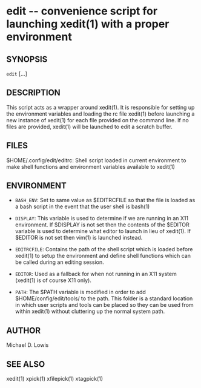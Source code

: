 # edit -- convenience script for launching xedit(1) with a proper environment

## SYNOPSIS

`edit` [<file>...]

## DESCRIPTION

This script acts as a wrapper around xedit(1). It is responsible for setting up
the environment variables and loading the rc file xedit(1) before launching a 
new instance of xedit(1) for each file provided on the command line. If no files
are provided, xedit(1) will be launched to edit a scratch buffer.

## FILES

$HOME/.config/edit/editrc:
Shell script loaded in current environment to make shell functions and environment variables available to xedit(1)

## ENVIRONMENT
    
* `BASH_ENV`:
    Set to same value as $EDITRCFILE so that the file is loaded as a bash script 
    in the event that the user shell is bash(1)

* `DISPLAY`:
    This variable is used to determine if we are running in an X11 environment. If 
    $DISPLAY is not set then the contents of the $EDITOR variable is used to 
    determine what editor to launch in lieu of xedit(1). If $EDITOR is not set then 
    vim(1) is launched instead.
    
* `EDITRCFILE`:
    Contains the path of the shell script which is loaded before xedit(1) to setup 
    the environment and define shell functions which can be called during an editing
    session.

* `EDITOR`:
    Used as a fallback for when not running in an X11 system (xedit(1) is of course 
    X11 only).

* `PATH`:
    The $PATH variable is modified in order to add $HOME/config/edit/tools/ to the 
    path. This folder is a standard location in which user scripts and tools can be 
    placed so they can be used from within xedit(1) without cluttering up the normal
    system path.

## AUTHOR

Michael D. Lowis

## SEE ALSO

xedit(1) xpick(1) xfilepick(1) xtagpick(1)

